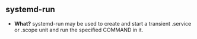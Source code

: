 ## systemd-run
- **What?** systemd-run may be used to create and start a transient .service or .scope unit and run the specified COMMAND in it.
